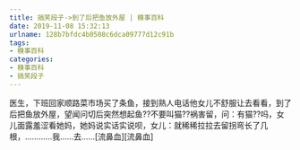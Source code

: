 ```yaml
---
title: 搞笑段子->到了后把鱼放外屋 | 糗事百科
date: 2019-11-08 15:32:13
urlname: 128b7bfdc4b0508c6dca09777d12c91b
tags: 
- 糗事百科
categories:
- 糗事百科
- 搞笑段子
---
```

医生，下班回家顺路菜市场买了条鱼，接到熟人电话他女儿不舒服让去看看，到了后把鱼放外屋，望闻问切后突然想起鱼??不要叫猫??祸害留，问：有猫??吗，女儿面露羞涩看她妈，她妈说实话实说呗，女儿：就稀稀拉拉去留拐弯长了几根，…………我……去……[流鼻血][流鼻血]


